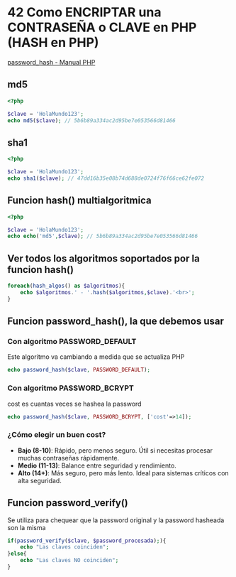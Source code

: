 # 42 Como ENCRIPTAR una CONTRASEÑA o CLAVE en PHP (HASH en PHP)
[password_hash - Manual PHP](https://www.php.net/manual/es/function.password-hash.php)
## md5
```php
<?php

$clave = 'HolaMundo123';
echo md5($clave); // 5b6b89a334ac2d95be7e053566d81466
```

## sha1
```php
<?php

$clave = 'HolaMundo123';
echo sha1($clave); // 47dd16b35e08b74d688de0724f76f66ce62fe072
```

## Funcion hash() multialgoritmica
```php
<?php

$clave = 'HolaMundo123';
echo echo('md5',$clave); // 5b6b89a334ac2d95be7e053566d81466
```

## Ver todos los algoritmos soportados por la funcion hash()
```php
foreach(hash_algos() as $algoritmos){
    echo $algoritmos.' - '.hash($algoritmos,$clave).'<br>';
}   
```

## Funcion password_hash(), la que debemos usar
### Con algoritmo PASSWORD_DEFAULT
Este algoritmo va cambiando a medida que se actualiza PHP
```php
echo password_hash($clave, PASSWORD_DEFAULT);
```
### Con algoritmo PASSWORD_BCRYPT
cost es cuantas veces se hashea la password
```php
echo password_hash($clave, PASSWORD_BCRYPT, ['cost'=>14]);
```
### ¿Cómo elegir un buen cost?
- **Bajo (8-10)**: Rápido, pero menos seguro. Útil si necesitas procesar muchas contraseñas rápidamente.
- **Medio (11-13)**: Balance entre seguridad y rendimiento.
- **Alto (14+)**: Más seguro, pero más lento. Ideal para sistemas críticos con alta seguridad.

## Funcion password_verify()
Se utiliza para chequear que la password original y la password hasheada son la misma
```php
if(password_verify($clave, $password_procesada);){
    echo "Las claves coinciden";
}else{
    echo "Las claves NO coinciden";
}
```